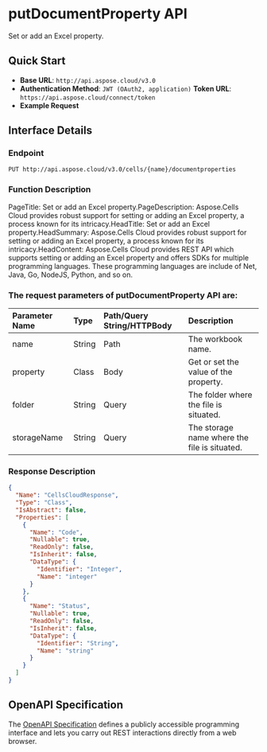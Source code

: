 # **putDocumentProperty API**

Set or add an Excel property. 

## **Quick Start**

- **Base URL**: `http://api.aspose.cloud/v3.0`
- **Authentication Method**: `JWT (OAuth2, application)`  **Token URL**: `https://api.aspose.cloud/connect/token`
- **Example Request** 
<script src="https://gist.github.com/aspose-cells-cloud-gists/8a5b324fdf3e574dbd747c1a1e24b05d.js?file=Example30_PutDocumentProperty.cs"></script>

## **Interface Details**

### **Endpoint** 

```
PUT http://api.aspose.cloud/v3.0/cells/{name}/documentproperties
```

### **Function Description**
PageTitle: Set or add an Excel property.PageDescription: Aspose.Cells Cloud provides robust support for setting or adding an Excel property, a process known for its intricacy.HeadTitle: Set or add an Excel property.HeadSummary: Aspose.Cells Cloud provides robust support for setting or adding an Excel property, a process known for its intricacy.HeadContent: Aspose.Cells Cloud provides REST API which supports setting or adding an Excel property and offers SDKs for multiple programming languages. These programming languages are include of Net, Java, Go, NodeJS, Python, and so on.

### The request parameters of **putDocumentProperty** API are: 

| Parameter Name | Type | Path/Query String/HTTPBody | Description | 
| :- | :- | :- |:- | 
|name|String|Path|The workbook name.|
|property|Class|Body|Get or set the value of the property.|
|folder|String|Query|The folder where the file is situated.|
|storageName|String|Query|The storage name where the file is situated.|


### **Response Description**
```json
{
  "Name": "CellsCloudResponse",
  "Type": "Class",
  "IsAbstract": false,
  "Properties": [
    {
      "Name": "Code",
      "Nullable": true,
      "ReadOnly": false,
      "IsInherit": false,
      "DataType": {
        "Identifier": "Integer",
        "Name": "integer"
      }
    },
    {
      "Name": "Status",
      "Nullable": true,
      "ReadOnly": false,
      "IsInherit": false,
      "DataType": {
        "Identifier": "String",
        "Name": "string"
      }
    }
  ]
}
```

## OpenAPI Specification

The [OpenAPI Specification](https://reference.aspose.cloud/cells/#/PropertiesController/PutDocumentProperty) defines a publicly accessible programming interface and lets you carry out REST interactions directly from a web browser.

